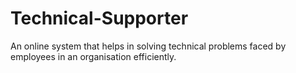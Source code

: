 # Technical-Supporter
An online system that helps in solving technical problems faced by employees in an organisation efficiently.
